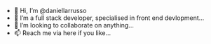 - 👋 Hi, I’m @daniellarrusso
- 👀 I’m a full stack developer, specialised in front end devlopment...
- 💞️ I’m looking to collaborate on anything...
- 📫 Reach me via here if you like...

<!---
daniellarrusso/daniellarrusso is a ✨ special ✨ repository because its `README.md` (this file) appears on your GitHub profile.
You can click the Preview link to take a look at your changes.
--->

